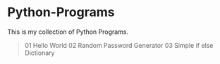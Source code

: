 # Python-Programs


This is my collection of Python Programs.

>01 Hello World
>02 Random Password Generator
>03 Simple if else Dictionary



